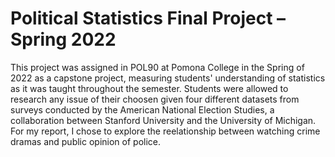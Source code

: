 # Political Statistics Final Project – Spring 2022
This project was assigned in POL90 at Pomona College in the Spring of 2022 as a capstone project, measuring students' understanding of statistics as it was taught throughout the semester. Students were allowed to research any issue of their choosen given four different datasets from surveys conducted by the American National Election Studies, a collaboration between Stanford University and the University of Michigan. For my report, I chose to explore the reelationship between watching crime dramas and public opinion of police. 
